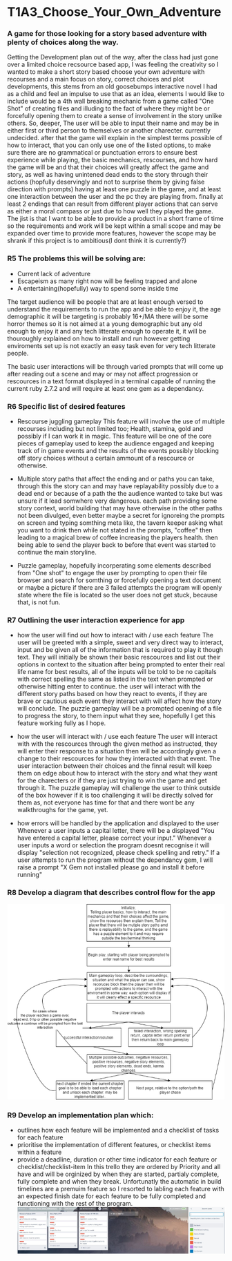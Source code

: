 # T1A3_Choose_Your_Own_Adventure

### A game for those looking for a story based adventure with plenty of choices along the way.

Getting the Development plan out of the way, after the class had just gone over a limited choice recsource based app, I was feeling the creativity so I wanted to make a short story based choose your own adventure with recourses and a main focus on story, correct choices and plot developments, this stems from an old goosebumps interactive novel I had as a child and feel an impulse to use that as an idea, elements I would like to include would be a 4th wall breaking mechanic from a game called "One Shot" of creating files and illuding to the fact of where they might be or forcefully opening them to create a sense of involvement in the story unlike others.
So, deeper, The user will be able to input their name and may be in either first or third person to themselves or another charecter. currently undecided.
after that the game will explain in the simplest terms possible of how to interact, that you can only use one of the listed options, to make sure there are no
grammatical or punctuation errors to ensure best experience while playing, the basic mechanics, rescourses, and how hard the game will be and that their choices will greatly
affect the game and story, as well as having unintened dead ends to the story through their actions (hopfully deservingly and not to surprise them by giving false direction with prompts)
having at least one puzzle in the game, and at least one interaction between the user and the pc they are playing from. finally at least 2 endings that can result from different player actions that can serve as either a moral compass or just due to how well they played the game.
The jist is that I want to be able to provide a product in a short frame of time so the requirements and work will be kept within a small scope and may be expanded over time to provide more features, however the scope may be shrank if this project is to ambitious(I dont think it is currently?)

### R5 The problems this will be solving are:

- Current lack of adventure
- Escapeism as many right now will be feeling trapped and alone
- A entertaining(hopefully) way to spend some inside time

The target audience will be people that are at least enough versed to understand the requirements to run the app and be able to enjoy it,
the age demographic it will be targeting is probably 16+/MA there will be some horror themes so it is not aimed at a young demographic but
any old enough to enjoy it and any tech litterate enough to operate it, it will be thouroughly explained on how to install and run however getting
enviroments set up is not exactly an easy task even for very tech litterate people.

The basic user interactions will be through varied prompts that will come up after reading out a scene and may or may not affect progression or rescources
in a text format displayed in a terminal capable of running the current ruby 2.7.2 and will require at least one gem as a dependancy.

### R6 Specific list of desired features

- Rescourse juggling gameplay
  This feature will involve the use of multiple recourses including but not limited too; Health, stamina, gold and possibly if I can work it in magic.
  This feature will be one of the core pieces of gameplay used to keep the audience engaged and keeping track of in game events and the results of the events
  possibly blocking off story choices without a certain ammount of a rescource or otherwise.

- Multiple story paths that affect the ending and or paths you can take, through this the story can and may have replayability possibly due to a dead end or
  because of a path the the audience wanted to take but was unsure if it lead somwhere very dangerous.
  each path providing some story context, world building that may have otherwise in the other paths not been divulged, even better maybe a secret for ignoreing the
  prompts on screen and typing somthing meta like, the tavern keeper asking what you want to drink then while not stated in the prompts, "coffee" then leading to a magical
  brew of coffee increasing the players health.
  then being able to send the player back to before that event was started to continue the main storyline.

- Puzzle gameplay, hopefully incorperating some elements described from "One shot" to engage the user by prompting to open their file browser and search for somthing
  or forcefully opening a text document or maybe a picture if there are 3 failed attempts the program will openly state where the file is located so the user does not get
  stuck, because that, is not fun.

### R7 Outlining the user interaction experience for app

- how the user will find out how to interact with / use each feature
  The user will be greeted with a simple, sweet and very direct way to interact, input and be given all of the information that is required to play it though text.
  They will initially be shown their basic rescources and list out their options in context to the situation after being prompted to enter their real life name for best
  results, all of the inputs will be told to be no capitals with correct spelling the same as listed in the text when prompted or otherwise hitting enter to continue.
  the user will interact with the different story paths based on how they react to events, if they are brave or cautious each event they interact with will affect how the story
  will conclude.
  The puzzle gameplay will be a prompted opening of a file to progress the story, to them input what they see, hopefully I get this feature working fully as I hope.

- how the user will interact with / use each feature
  The user will interact with with the rescources through the given method as instructed, they will enter their response to a situation then will be accordingly given a
  change to their rescources for how they interacted with that event.
  The user interaction between their choices and the finnal result will keep them on edge about how to interact with the story and what they want for the charecters or
  if they are just trying to win the game and get through it.
  The puzzle gameplay will challenge the user to think outside of the box however if it is too challenging it will be directly solved for them as, not everyone has time for that
  and there wont be any walkthroughs for the game, yet.

- how errors will be handled by the application and displayed to the user
  Whenever a user inputs a capital letter, there will be a displayed "You have entered a capital letter, please correct your input."
  Whenever a user inputs a word or selection the program doesnt recognise it will display "selection not recognized, please check spelling and retry."
  If a user attempts to run the program without the dependancy gem, I will raise a prompt "X Gem not installed please go and install it before running"

### R8 Develop a diagram that describes control flow for the app

![Expected Control flow for the App](ControlFlow.png)

### R9 Develop an implementation plan which:

- outlines how each feature will be implemented and a checklist of tasks for each feature
- prioritise the implementation of different features, or checklist items within a feature
- provide a deadline, duration or other time indicator for each feature or checklist/checklist-item
  In this trello they are ordered by Priority and all have and will be orginized by when they are started, partialy complete, fully complete and when they break.
  Unfortunatly the automatic in build timelines are a premuim feature so I resorted to labling each feature with an expected finish date for each feature to be fully completed and functioning with the rest of the program.
  ![T1A3_Trello](T1A3_Trello.jpg)
